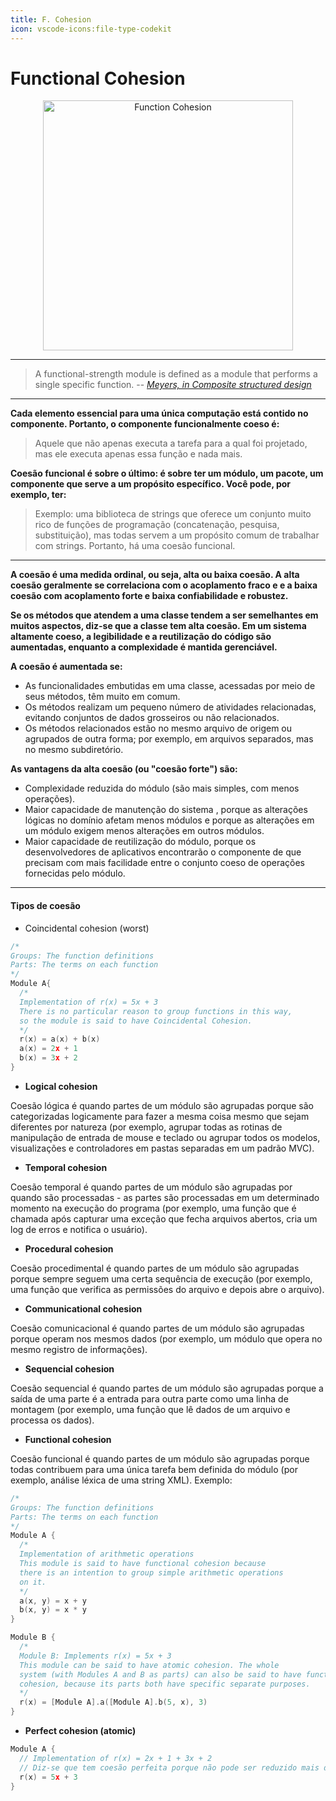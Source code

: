 ```yaml
---
title: F. Cohesion
icon: vscode-icons:file-type-codekit
---
```


# Functional Cohesion

<div align="center">
    <img src="./assets/functionCohesion.png" alt="Function Cohesion" width="400" height="400" />
</div>

---

> A functional-strength module is defined as a module that performs a single specific function.
> -- <cite>[Meyers, in Composite structured design][1]</cite>

[1]: https://softwareengineering.stackexchange.com/questions/402593/concept-of-functional-cohesion

---


**Cada elemento essencial para uma única computação está contido no componente. Portanto, o componente funcionalmente coeso é:**

> Aquele que não apenas executa a tarefa para a qual foi projetado, mas ele executa apenas essa função e nada mais.

**Coesão funcional é sobre o último: é sobre ter um módulo, um pacote, um componente que serve a um propósito específico. Você pode, por exemplo, ter:**

> Exemplo: uma biblioteca de strings que oferece um conjunto muito rico de funções de programação (concatenação, pesquisa, substituição), mas todas servem a um propósito comum de trabalhar com strings. Portanto, há uma coesão funcional.

---

**A coesão é uma medida ordinal, ou seja, alta ou baixa coesão. A alta coesão geralmente se correlaciona com o acoplamento fraco e e a baixa coesão com acoplamento forte e baixa confiabilidade e robustez.**

**Se os métodos que atendem a uma classe tendem a ser semelhantes em muitos aspectos, diz-se que a classe tem alta coesão. Em um sistema altamente coeso, a legibilidade e a reutilização do código são aumentadas, enquanto a complexidade é mantida gerenciável.**

**A coesão é aumentada se:**
- As funcionalidades embutidas em uma classe, acessadas por meio de seus métodos, têm muito em comum.
- Os métodos realizam um pequeno número de atividades relacionadas, evitando conjuntos de dados grosseiros ou não relacionados.
- Os métodos relacionados estão no mesmo arquivo de origem ou agrupados de outra forma; por exemplo, em arquivos separados, mas no mesmo subdiretório.

**As vantagens da alta coesão (ou "coesão forte") são:**
- Complexidade reduzida do módulo (são mais simples, com menos operações).
- Maior capacidade de manutenção do sistema , porque as alterações lógicas no domínio afetam menos módulos e porque as alterações em um módulo exigem menos alterações em outros módulos.
- Maior capacidade de reutilização do módulo, porque os desenvolvedores de aplicativos encontrarão o componente de que precisam com mais facilidade entre o conjunto coeso de operações fornecidas pelo módulo.

---

#### Tipos de coesão

- Coincidental cohesion (worst)

```cpp
/*
Groups: The function definitions
Parts: The terms on each function
*/
Module A{
  /*
  Implementation of r(x) = 5x + 3
  There is no particular reason to group functions in this way,
  so the module is said to have Coincidental Cohesion.
  */ 
  r(x) = a(x) + b(x) 
  a(x) = 2x + 1
  b(x) = 3x + 2
}
```

- **Logical cohesion**

Coesão lógica é quando partes de um módulo são agrupadas porque são categorizadas logicamente para fazer a mesma coisa mesmo que sejam diferentes por natureza (por exemplo, agrupar todas as rotinas de manipulação de entrada de mouse e teclado ou agrupar todos os modelos, visualizações e controladores em pastas separadas em um padrão MVC).

- **Temporal cohesion**

Coesão temporal é quando partes de um módulo são agrupadas por quando são processadas - as partes são processadas em um determinado momento na execução do programa (por exemplo, uma função que é chamada após capturar uma exceção que fecha arquivos abertos, cria um log de erros e notifica o usuário).

- **Procedural cohesion**

Coesão procedimental é quando partes de um módulo são agrupadas porque sempre seguem uma certa sequência de execução (por exemplo, uma função que verifica as permissões do arquivo e depois abre o arquivo).

- **Communicational cohesion**

Coesão comunicacional é quando partes de um módulo são agrupadas porque operam nos mesmos dados (por exemplo, um módulo que opera no mesmo registro de informações).

- **Sequencial cohesion**

Coesão sequencial é quando partes de um módulo são agrupadas porque a saída de uma parte é a entrada para outra parte como uma linha de montagem (por exemplo, uma função que lê dados de um arquivo e processa os dados).

- **Functional cohesion**

Coesão funcional é quando partes de um módulo são agrupadas porque todas contribuem para uma única tarefa bem definida do módulo (por exemplo, análise léxica de uma string XML). Exemplo:

```cpp
/*
Groups: The function definitions
Parts: The terms on each function
*/
Module A {
  /*
  Implementation of arithmetic operations
  This module is said to have functional cohesion because 
  there is an intention to group simple arithmetic operations
  on it. 
  */
  a(x, y) = x + y
  b(x, y) = x * y
}

Module B {
  /*
  Module B: Implements r(x) = 5x + 3
  This module can be said to have atomic cohesion. The whole
  system (with Modules A and B as parts) can also be said to have functional
  cohesion, because its parts both have specific separate purposes. 
  */
  r(x) = [Module A].a([Module A].b(5, x), 3)
}
```

- **Perfect cohesion (atomic)**

```cpp
Module A {
  // Implementation of r(x) = 2x + 1 + 3x + 2
  // Diz-se que tem coesão perfeita porque não pode ser reduzido mais do que isso 
  r(x) = 5x + 3
}
```